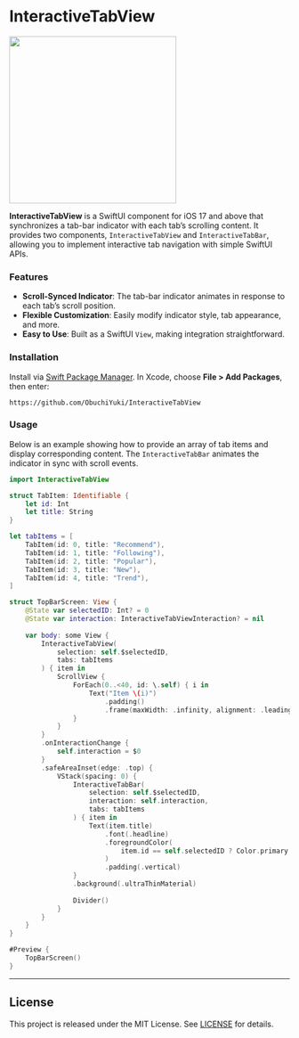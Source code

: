 # InteractiveTabView

<img src="https://github.com/user-attachments/assets/9cc62277-5387-4ea5-be81-b7ae430c8fbc" width="300px">


**InteractiveTabView** is a SwiftUI component for iOS 17 and above that synchronizes a tab-bar indicator with each tab’s scrolling content.
It provides two components, `InteractiveTabView` and `InteractiveTabBar`, allowing you to implement interactive tab navigation with simple SwiftUI APIs.

### Features

- **Scroll-Synced Indicator**: The tab-bar indicator animates in response to each tab’s scroll position.  
- **Flexible Customization**: Easily modify indicator style, tab appearance, and more.  
- **Easy to Use**: Built as a SwiftUI `View`, making integration straightforward.

### Installation

Install via [Swift Package Manager](https://github.com/apple/swift-package-manager). 
In Xcode, choose **File > Add Packages**, then enter:  

```
https://github.com/ObuchiYuki/InteractiveTabView
```

### Usage

Below is an example showing how to provide an array of tab items and display corresponding content. The `InteractiveTabBar` animates the indicator in sync with scroll events.

```swift
import InteractiveTabView

struct TabItem: Identifiable {
    let id: Int
    let title: String
}

let tabItems = [
    TabItem(id: 0, title: "Recommend"),
    TabItem(id: 1, title: "Following"),
    TabItem(id: 2, title: "Popular"),
    TabItem(id: 3, title: "New"),
    TabItem(id: 4, title: "Trend"),
]

struct TopBarScreen: View {
    @State var selectedID: Int? = 0
    @State var interaction: InteractiveTabViewInteraction? = nil
    
    var body: some View {
        InteractiveTabView(
            selection: self.$selectedID,
            tabs: tabItems
        ) { item in
            ScrollView {
                ForEach(0..<40, id: \.self) { i in
                    Text("Item \(i)")
                        .padding()
                        .frame(maxWidth: .infinity, alignment: .leading)
                }
            }
        }
        .onInteractionChange {
            self.interaction = $0
        }
        .safeAreaInset(edge: .top) {
            VStack(spacing: 0) {
                InteractiveTabBar(
                    selection: self.$selectedID,
                    interaction: self.interaction,
                    tabs: tabItems
                ) { item in
                    Text(item.title)
                        .font(.headline)
                        .foregroundColor(
                            item.id == self.selectedID ? Color.primary : Color.primary.opacity(0.25)
                        )
                        .padding(.vertical)
                }
                .background(.ultraThinMaterial)
                
                Divider()
            }
        }
    }
}

#Preview {
    TopBarScreen()
}
```

---

## License

This project is released under the MIT License. See [LICENSE](LICENSE) for details.
